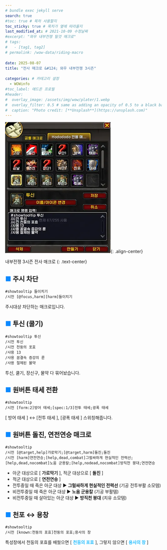 ```yaml
---
# bundle exec jekyll serve
search: true
#toc: true # 목차 사용할지
toc_sticky: true # 목차가 옆에 따라올지
last_modified_at: # 2021-10-09 수정날짜
#excerpt: "와우 내부전쟁 탈것 매크로"
# tags:
#   - [tag1, tag2]
# permalink: /wow-data/riding-macro

date: 2025-08-07
title: "전사 매크로 &#124; 와우 내부전쟁 3시즌"

categories: # 카테고리 설정
  - WOWinfo
#toc_label: 애드온 프로필
#header:
#  overlay_image: /assets/img/wow/plater/1.webp
#  overlay_filter: 0.5 # same as adding an opacity of 0.5 to a black background
#  caption: "Photo credit: [**Unsplash**](https://unsplash.com)"
---
```

![alt text](/assets/img/wow/wowinfo/2025-08-07-wowinfo-macro-warrior/1.webp){: .align-center}

내부전쟁 3시즌 전사 매크로
{: .text-center}

## <span style="color:#0b89ff">■</span> 주시 차단
```
#showtooltip 들이치기
/시전 [@focus,harm][harm]들이치기
```
주시대상 차단하는 매크로입니다.  

## <span style="color:#0b89ff">■</span> 투신 (쿨기)
```
#showtooltip 투신
/시전 투신
/시전 천둥의 포효
/사용 13
/사용 꿈결속 증강의 룬  
/사용 절제된 물약​
```
투신, 쿨기, 장신구, 물약 다 묶어놨습니다.  

## <span style="color:#0b89ff">■</span> 원버튼 태세 전환
```  
#showtooltip
/시전 [form:2]방어 태세;[spec:1/3]전투 태세;광폭 태세​
```  
[ 방어 태세 ] ↔ [전투 태세 ], [광폭 태세 ] 스위칭해줍니다.  

## <span style="color:#0b89ff">■</span> 원버튼 돌진, 연전연승 매크로
```
#showtooltip
/시전 [@target,help]가로막기;[@target,harm]돌진;돌진
/시전 [harm]연전연승;[help,dead,combat]그럴싸하게 현실적인 전력선;[help,dead,nocombat]노움 군용칼;[help,nodead,nocombat]방직천 붕대;연전연승
```

- 아군 대상으로 [ **가로막기** ], 적군 대상으로 [ **돌진** ] 
- 적군 대상으로 [ **연전연승** ]
- 전투중일 때 죽은 아군 대상 ▶ **그럴싸하게 현실적인 전력선** (기공 전투부활 소모템)
- 비전투중일 때 죽은 아군 대상 ▶ **노움 군용칼** (기공 부활템)
- 비전투중일 때 살아있는 아군 대상 ▶ **방직천 붕대** (치유 소모템)  

## <span style="color:#0b89ff">■</span> 천포 ↔ 용창
```
#showtooltip
/시전 [known:천둥의 포효]천둥의 포효;용사의 창
```
특성창에서 천둥의 포효를 배웠으면 [ **<span style="color:#26beff">천둥의 포효</span>** ], 그렇지 않으면 [ **<span style="color:#26beff">용사의 창</span>** ]